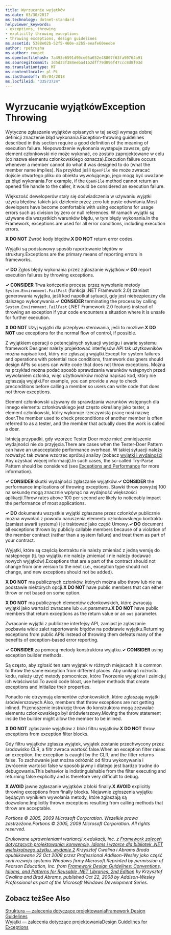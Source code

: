 ```yaml
---
title: Wyrzucanie wyjątków
ms.date: 03/30/2017
ms.technology: dotnet-standard
helpviewer_keywords:
- exceptions, throwing
- explicitly throwing exceptions
- throwing exceptions, design guidelines
ms.assetid: 5388e02b-52f5-460e-a2b5-eeafe60eeebe
author: rpetrusha
ms.author: ronpet
ms.openlocfilehash: 7a493e6591d90ce05a652e48807f63fa90764a91
ms.sourcegitcommit: 3d5d33f384eeba41b2dff79d096f47ccc8d8f03d
ms.translationtype: MT
ms.contentlocale: pl-PL
ms.lasthandoff: 05/04/2018
ms.locfileid: "33573724"
---
```

# <a name="exception-throwing"></a><span data-ttu-id="94cef-102">Wyrzucanie wyjątków</span><span class="sxs-lookup"><span data-stu-id="94cef-102">Exception Throwing</span></span>
<span data-ttu-id="94cef-103">Wytyczne zgłaszanie wyjątków opisanych w tej sekcji wymaga dobrej definicji znaczenie błąd wykonania.</span><span class="sxs-lookup"><span data-stu-id="94cef-103">Exception-throwing guidelines described in this section require a good definition of the meaning of execution failure.</span></span> <span data-ttu-id="94cef-104">Niepowodzenie wykonania występuje zawsze, gdy element członkowski nie może wykonać, co zostało zaprojektowane w celu (co nazwa elementu członkowskiego oznacza).</span><span class="sxs-lookup"><span data-stu-id="94cef-104">Execution failure occurs whenever a member cannot do what it was designed to do (what the member name implies).</span></span> <span data-ttu-id="94cef-105">Na przykład jeśli `OpenFile` nie może zwracać dojście otwartego pliku do obiektu wywołującego, jego mogą być uważane za błąd wykonania.</span><span class="sxs-lookup"><span data-stu-id="94cef-105">For example, if the `OpenFile` method cannot return an opened file handle to the caller, it would be considered an execution failure.</span></span>  
  
 <span data-ttu-id="94cef-106">Większość deweloperów stały się doświadczenia w używaniu wyjątki użycia błędów, takich jak dzielenie przez zero lub puste odwołania.</span><span class="sxs-lookup"><span data-stu-id="94cef-106">Most developers have become comfortable with using exceptions for usage errors such as division by zero or null references.</span></span> <span data-ttu-id="94cef-107">W ramach wyjątki są używane dla wszystkich warunków błędu, w tym błędy wykonania.</span><span class="sxs-lookup"><span data-stu-id="94cef-107">In the Framework, exceptions are used for all error conditions, including execution errors.</span></span>  
  
 <span data-ttu-id="94cef-108">**X DO NOT** Zwróć kody błędów.</span><span class="sxs-lookup"><span data-stu-id="94cef-108">**X DO NOT** return error codes.</span></span>  
  
 <span data-ttu-id="94cef-109">Wyjątki są podstawowy sposób raportowanie błędów w struktury.</span><span class="sxs-lookup"><span data-stu-id="94cef-109">Exceptions are the primary means of reporting errors in frameworks.</span></span>  
  
 <span data-ttu-id="94cef-110">**✓ DO** Zgłoś błędy wykonania przez zgłaszanie wyjątków.</span><span class="sxs-lookup"><span data-stu-id="94cef-110">**✓ DO** report execution failures by throwing exceptions.</span></span>  
  
 <span data-ttu-id="94cef-111">**✓ CONSIDER** Trwa kończenie procesu przez wywołanie metody `System.Environment.FailFast` (funkcja .NET Framework 2.0) zamiast generowania wyjątku, jeśli kod napotkał sytuacji, gdy jest niebezpieczny dla dalszego wykonywania.</span><span class="sxs-lookup"><span data-stu-id="94cef-111">**✓ CONSIDER** terminating the process by calling `System.Environment.FailFast` (.NET Framework 2.0 feature) instead of throwing an exception if your code encounters a situation where it is unsafe for further execution.</span></span>  
  
 <span data-ttu-id="94cef-112">**X DO NOT** Użyj wyjątki dla przepływu sterowania, jeśli to możliwe.</span><span class="sxs-lookup"><span data-stu-id="94cef-112">**X DO NOT** use exceptions for the normal flow of control, if possible.</span></span>  
  
 <span data-ttu-id="94cef-113">Z wyjątkiem operacji o potencjalnych sytuacji wyścigu i awarie systemu framework Designer należy projektować interfejsów API tak użytkowników można napisać kod, który nie zgłaszają wyjątki.</span><span class="sxs-lookup"><span data-stu-id="94cef-113">Except for system failures and operations with potential race conditions, framework designers should design APIs so users can write code that does not throw exceptions.</span></span> <span data-ttu-id="94cef-114">Można na przykład można podać sposób sprawdzania warunków wstępnych przed wywołaniem członka, więc użytkowników można napisać kod, który nie zgłaszają wyjątki.</span><span class="sxs-lookup"><span data-stu-id="94cef-114">For example, you can provide a way to check preconditions before calling a member so users can write code that does not throw exceptions.</span></span>  
  
 <span data-ttu-id="94cef-115">Element członkowski używany do sprawdzania warunków wstępnych dla innego elementu członkowskiego jest często określany jako tester, a element członkowski, który wykonuje rzeczywistą pracę nosi nazwę doer.</span><span class="sxs-lookup"><span data-stu-id="94cef-115">The member used to check preconditions of another member is often referred to as a tester, and the member that actually does the work is called a doer.</span></span>  
  
 <span data-ttu-id="94cef-116">Istnieją przypadki, gdy wzorzec Tester Doer może mieć zmniejszenie wydajności nie do przyjęcia.</span><span class="sxs-lookup"><span data-stu-id="94cef-116">There are cases when the Tester-Doer Pattern can have an unacceptable performance overhead.</span></span> <span data-ttu-id="94cef-117">W takiej sytuacji należy rozważyć tak zwane wzorzec spróbuj analizy (zobacz [wyjątki i wydajności](../../../docs/standard/design-guidelines/exceptions-and-performance.md) Aby uzyskać więcej informacji).</span><span class="sxs-lookup"><span data-stu-id="94cef-117">In such cases, the so-called Try-Parse Pattern should be considered (see [Exceptions and Performance](../../../docs/standard/design-guidelines/exceptions-and-performance.md) for more information).</span></span>  
  
 <span data-ttu-id="94cef-118">**✓ CONSIDER** skutki wydajności zgłaszanie wyjątków.</span><span class="sxs-lookup"><span data-stu-id="94cef-118">**✓ CONSIDER** the performance implications of throwing exceptions.</span></span> <span data-ttu-id="94cef-119">Stawki throw powyżej 100 na sekundę mogą znacznie wpłynąć na wydajność większości aplikacji.</span><span class="sxs-lookup"><span data-stu-id="94cef-119">Throw rates above 100 per second are likely to noticeably impact the performance of most applications.</span></span>  
  
 <span data-ttu-id="94cef-120">**✓ DO** dokumentu wszystkie wyjątki zgłaszane przez członków publicznie można wywołać z powodu naruszenia elementu członkowskiego kontraktu (zamiast awarii systemu) i je traktować jako część Umowy.</span><span class="sxs-lookup"><span data-stu-id="94cef-120">**✓ DO** document all exceptions thrown by publicly callable members because of a violation of the member contract (rather than a system failure) and treat them as part of your contract.</span></span>  
  
 <span data-ttu-id="94cef-121">Wyjątki, które są częścią kontraktu nie należy zmieniać z jedną wersję do następnego (tj. typ wyjątku nie należy zmieniać i nie należy dodawać nowych wyjątków).</span><span class="sxs-lookup"><span data-stu-id="94cef-121">Exceptions that are a part of the contract should not change from one version to the next (i.e., exception type should not change, and new exceptions should not be added).</span></span>  
  
 <span data-ttu-id="94cef-122">**X DO NOT** ma publicznych członków, których można albo throw lub nie na podstawie niektórych opcji.</span><span class="sxs-lookup"><span data-stu-id="94cef-122">**X DO NOT** have public members that can either throw or not based on some option.</span></span>  
  
 <span data-ttu-id="94cef-123">**X DO NOT** ma publicznych elementów członkowskich, które zwracają wyjątki jako wartości zwracane lub `out` parametru.</span><span class="sxs-lookup"><span data-stu-id="94cef-123">**X DO NOT** have public members that return exceptions as the return value or an `out` parameter.</span></span>  
  
 <span data-ttu-id="94cef-124">Zwracanie wyjątki z publiczne interfejsy API, zamiast je zgłaszanie pozbawia wiele zalet raportowanie błędów na podstawie wyjątku.</span><span class="sxs-lookup"><span data-stu-id="94cef-124">Returning exceptions from public APIs instead of throwing them defeats many of the benefits of exception-based error reporting.</span></span>  
  
 <span data-ttu-id="94cef-125">**✓ CONSIDER** za pomocą metody konstruktora wyjątku.</span><span class="sxs-lookup"><span data-stu-id="94cef-125">**✓ CONSIDER** using exception builder methods.</span></span>  
  
 <span data-ttu-id="94cef-126">Są często, aby zgłosić ten sam wyjątek w różnych miejscach.</span><span class="sxs-lookup"><span data-stu-id="94cef-126">It is common to throw the same exception from different places.</span></span> <span data-ttu-id="94cef-127">Aby uniknąć rozrostu kodu, należy użyć metody pomocnicze, które Tworzenie wyjątków i zainicjuj ich właściwości.</span><span class="sxs-lookup"><span data-stu-id="94cef-127">To avoid code bloat, use helper methods that create exceptions and initialize their properties.</span></span>  
  
 <span data-ttu-id="94cef-128">Ponadto nie otrzymują elementów członkowskich, które zgłaszają wyjątki śródwierszowych.</span><span class="sxs-lookup"><span data-stu-id="94cef-128">Also, members that throw exceptions are not getting inlined.</span></span> <span data-ttu-id="94cef-129">Przenoszenie instrukcję throw do konstruktora mogą zezwalać elementu członkowskiego był śródwierszowy.</span><span class="sxs-lookup"><span data-stu-id="94cef-129">Moving the throw statement inside the builder might allow the member to be inlined.</span></span>  
  
 <span data-ttu-id="94cef-130">**X DO NOT** zgłaszanie wyjątków z bloki filtru wyjątków.</span><span class="sxs-lookup"><span data-stu-id="94cef-130">**X DO NOT** throw exceptions from exception filter blocks.</span></span>  
  
 <span data-ttu-id="94cef-131">Gdy filtru wyjątków zgłasza wyjątek, wyjątek zostanie przechwycony przez środowisko CLR, a filtr zwraca wartość false.</span><span class="sxs-lookup"><span data-stu-id="94cef-131">When an exception filter raises an exception, the exception is caught by the CLR, and the filter returns false.</span></span> <span data-ttu-id="94cef-132">To zachowanie jest można odróżnić od filtru wykonywania i zwrócenie wartości false w sposób jawny i dlatego jest bardzo trudne do debugowania.</span><span class="sxs-lookup"><span data-stu-id="94cef-132">This behavior is indistinguishable from the filter executing and returning false explicitly and is therefore very difficult to debug.</span></span>  
  
 <span data-ttu-id="94cef-133">**X AVOID** jawne zgłaszanie wyjątków z bloki finally.</span><span class="sxs-lookup"><span data-stu-id="94cef-133">**X AVOID** explicitly throwing exceptions from finally blocks.</span></span> <span data-ttu-id="94cef-134">Niejawnie zgłoszenia wyjątku będącym wynikiem wywołania metody, które zgłaszają są dozwolone.</span><span class="sxs-lookup"><span data-stu-id="94cef-134">Implicitly thrown exceptions resulting from calling methods that throw are acceptable.</span></span>  
  
 <span data-ttu-id="94cef-135">*Portions © 2005, 2009 Microsoft Corporation. Wszelkie prawa zastrzeżone.*</span><span class="sxs-lookup"><span data-stu-id="94cef-135">*Portions © 2005, 2009 Microsoft Corporation. All rights reserved.*</span></span>  
  
 <span data-ttu-id="94cef-136">*Drukowane uprawnieniami wariancji x edukacji, Inc. z [Framework zaleceń dotyczących projektowania: konwencje, Idioms i wzorce dla bibliotek .NET wielokrotnego użytku, wydanie 2](https://www.informit.com/store/framework-design-guidelines-conventions-idioms-and-9780321545619) Krzysztof Cwalina i Abrams Brada opublikowane 22 Oct 2008 przez Professional Addison-Wesley jako część serii rozwoju systemu Windows firmy Microsoft.*</span><span class="sxs-lookup"><span data-stu-id="94cef-136">*Reprinted by permission of Pearson Education, Inc. from [Framework Design Guidelines: Conventions, Idioms, and Patterns for Reusable .NET Libraries, 2nd Edition](https://www.informit.com/store/framework-design-guidelines-conventions-idioms-and-9780321545619) by Krzysztof Cwalina and Brad Abrams, published Oct 22, 2008 by Addison-Wesley Professional as part of the Microsoft Windows Development Series.*</span></span>  
  
## <a name="see-also"></a><span data-ttu-id="94cef-137">Zobacz też</span><span class="sxs-lookup"><span data-stu-id="94cef-137">See Also</span></span>  
 [<span data-ttu-id="94cef-138">Struktura — zalecenia dotyczące projektowania</span><span class="sxs-lookup"><span data-stu-id="94cef-138">Framework Design Guidelines</span></span>](../../../docs/standard/design-guidelines/index.md)  
 [<span data-ttu-id="94cef-139">Wyjątki — zalecenia dotyczące projektowania</span><span class="sxs-lookup"><span data-stu-id="94cef-139">Design Guidelines for Exceptions</span></span>](../../../docs/standard/design-guidelines/exceptions.md)
